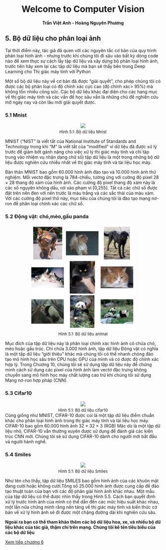 # <center> Welcome to Computer Vision</center>
 **<center>Trần Việt Anh - Hoàng Nguyên Phương</center>** 

## 5. Bộ dữ liệu cho phân loại ảnh
Tại thời điểm này, tác giả đã quen với các nguyên tắc cơ bản của quy trình phân loại hình ảnh - nhưng trước khi chúng tôi đi sâu vào bất kỳ dòng code nào để xem thực sự cách lấy tập dữ liệu và xây dựng bộ phân loại hình ảnh, trước tiên hãy xem lại các tập dữ liệu mà bạn sẽ thấy bên trong Deep Learning cho Thị giác máy tính với Python

Một số bộ dữ liệu này về cơ bản đã được “giải quyết”, cho phép chúng tôi có được các bộ phân loại có độ chính xác cực cao (độ chính xác> 95%) mà không tốn nhiều công sức. Các bộ dữ liệu khác đại diện cho các hạng mục về thị giác máy tính và các vấn đề học sâu vẫn là những chủ đề nghiên cứu mở ngày nay và còn lâu mới giải quyết được.

### 5.1 Mnist

<center><img src="https://storage.googleapis.com/tfds-data/visualization/fig/mnist-3.0.1.png" width="300"/></center>
<center><font size="-1">Hình 5.1: Bộ dữ liệu Mnist</font></center>

MNIST (“NIST” là viết tắt của National Institute of Standards and Technology trong khi “M” là viết tắt của “modified” vì dữ liệu đã được xử lý trước để giảm bớt gánh nặng cho việc xử lý thị giác máy tính và chỉ tập trung vào nhiệm vụ nhận dạng chữ số) tập dữ liệu là một trong những bộ dữ liệu được nghiên cứu nhiều nhất về thị giác máy tính và tài liệu học máy.

Bản thân MNIST bao gồm 60.000 hình ảnh đào tạo và 10.000 hình ảnh thử nghiệm. Mỗi vectơ đặc trưng là 784-chiều, tương ứng với cường độ pixel 28 × 28 thang độ xám của hình ảnh. Các cường độ pixel thang độ xám này là các số nguyên không dấu, rơi vào phạm vi [0,255]. Tất cả các chữ số được đặt trên nền đen với nền trước là màu trắng và các sắc thái của màu xám. Với các cường độ pixel thô này, mục tiêu của chúng tôi là đào tạo mạng nơ-ron để phân loại chính xác các chữ số.

### 5.2 Động vật: chó,mèo,gấu panda

<center><img src="animal.PNG"/></center>
<center><font size="-1">Hình 5.1: Bộ dữ liệu animal</font></center>

Mục đích của tập dữ liệu này là phân loại chính xác hình ảnh có chứa chó, mèo hoặc gấu trúc. Chỉ chứa 3.000 hình ảnh, tập dữ liệu Động vật có nghĩa là một tập dữ liệu “giới thiệu” khác mà chúng tôi có thể nhanh chóng đào tạo mô hình học sâu trên CPU hoặc GPU của mình và có được độ chính xác hợp lý. Trong Chương 10, chúng tôi sẽ sử dụng tập dữ liệu này để chứng minh cách sử dụng các pixel của hình ảnh làm vectơ đặc trưng không chuyển sang mô hình học máy chất lượng cao trừ khi chúng tôi sử dụng Mạng nơ-ron hợp pháp (CNN).

### 5.3 Cifar10

<center><img src="https://paperswithcode.com/media/datasets/CIFAR-10-0000000431-b71f61c0_U5n3Glr.jpg"/></center>
<center><font size="-1">Hình 5.1: Bộ dữ liệu cifar10</font></center>
Cũng giống như MNIST, CIFAR-10 được coi là một tập dữ liệu điểm chuẩn khác cho phân loại hình ảnh  trong thị giác máy tính và tài liệu học máy. CIFAR-10 bao gồm 60.000 hình ảnh 32 × 32 × 3 (RGB)
Mặc dù là một tập dữ liệu nhỏ, CIFAR-10 vẫn thường xuyên được sử dụng để đánh giá các kiến ​​trúc CNN mới. Chúng tôi sẽ sử dụng CIFAR-10 dành cho người mới bắt đầu và người hành nghề.

### 5.4 Smiles

<center><img src="http://o.aolcdn.com/hss/storage/midas/9431c9669b4e9f587684744ce6f3490a/203046768/smile-research-2015-11-27-02.jpg"/></center>
<center><font size="-1">Hình 5.1: Bộ dữ liệu Smiles</font></center>

Như tên cho thấy, tập dữ liệu SMILES bao gồm hình ảnh của các khuôn mặt đang cười hoặc không cười.Tổng số 25.000 hình ảnh được cung cấp để đào tạo thuật toán của bạn với các độ phân giải hình ảnh khác nhau. Một mẫu của tập dữ liệu có thể được nhìn thấy trong Hình 5.5. Cách bạn quyết định xử lý trước hình ảnh của mình có thể dẫn đến các mức hiệu suất khác nhau, một lần nữa chứng minh rằng nền tảng về thị giác máy tính và kiến thức cơ bản về xử lý hình ảnh sẽ đi được một chặng đường dài khi nghiên cứu sâu.

**Ngoài ra bạn có thể tham khảo thêm các bộ dữ liệu hoa, xe, và nhiều bộ dữ liệu khác của tác giả, thậm chí trên mạng. Chúng tôi kể tên tiêu biểu của các bộ dữ liệu**

 [Xem tiếp chương 6](../Chuong6/chuong6.md)